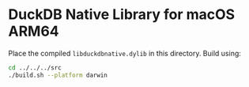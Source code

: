 # DuckDB Native Library for macOS ARM64

Place the compiled `libduckdbnative.dylib` in this directory.
Build using:

```bash
cd ../../../src
./build.sh --platform darwin
```